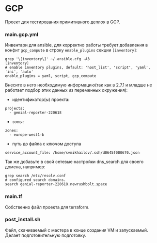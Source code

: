 # GCP

Проект для тестирования примитивного деплоя в GCP.

### main.gcp.yml

Инвентари для ansible, для корректно работы требует добавления в конфиг `gcp_compute` в строку `enable_plugins` секции `[inventory]`:   
```
grep '\[inventory\]' ~/.ansible.cfg -A3
[inventory]
# enable inventory plugins, default: 'host_list', 'script', 'yaml', 'ini', 'auto'
enable_plugins = yaml, script, gcp_compute
```

Внесите в него необходимую информацию(так как в 2.7.1 и младше не работает подбор этих данных из переменных окружения):   
* идентификатор(ы) проекта:
```
projects:
  - genial-reporter-220618
```

* зоны:
```
zones:
  - europe-west1-b
```

* путь до файла с ключом доступа
```
service_account_file: /home/svmikhailov/.ssh/d0645f000670.json
```

Так же добавьте в свой сетевые настройки dns_search для своего домена, например:   
```
grep search /etc/resolv.conf 
# configured search domains.
search genial-reporter-220618.newrushbolt.space
```


### main.tf

Собственно файл проекта для terraform.


### post_install.sh

Файл, скачиваемый с мастера в конце создания VM и запускаемый.   
Делает подготовительную подготовку.   
